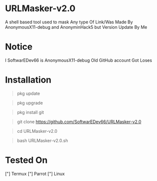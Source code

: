 # URLMasker-v2.0
A shell based tool used to mask Any type Of Link/Was Made By AnonymousX11-debug and AnonyminHack5 but Version Update By Me

# Notice
I SoftwarEDev66 is AnonymousX11-debug Old GitHub account Got Loses


# Installation
> pkg update

> pkg upgrade

> pkg install git

> git clone https://github.com/SoftwarEDev66/URLMasker-v2.0

> cd URLMasker-v2.0

> bash URLMasker-v2.0.sh



# Tested On 
["] Termux
["] Parrot
["] Linux
